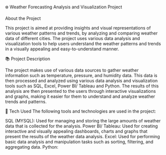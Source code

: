 ❄️ Weather Forecasting Analysis and Visualization Project

About the Project

This project is aimed at providing insights and visual representations of various weather patterns and trends, by analyzing and comparing weather data of different cities. The project uses various data analysis and visualization tools to help users understand the weather patterns and trends in a visually appealing and easy-to-understand manner.

📚 Project Description

The project makes use of various data sources to gather weather information such as temperature, pressure, and humidity data. This data is then processed and analyzed using various data analysis and visualization tools such as SQL, Excel, Power BI/ Tableau and Python. The results of this analysis are then presented to the users through interactive visualizations and graphs, making it easier for them to understand and analyze weather trends and patterns.


📲 Tech Used
The following tools and technologies are used in the project:

SQL (MYSQL):
Used for managing and storing the large amounts of weather data that is collected for the analysis.
Power BI/ Tableau:
Used for creating interactive and visually appealing dashboards, charts and graphs that present the results of the weather data analysis.
Excel:
Used for performing basic data analysis and manipulation tasks such as sorting, filtering, and aggregating data.
Python:
